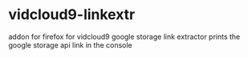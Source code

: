 # vidcloud9-linkextr
addon for firefox for vidcloud9 google storage link extractor
prints the google storage api link in the console
